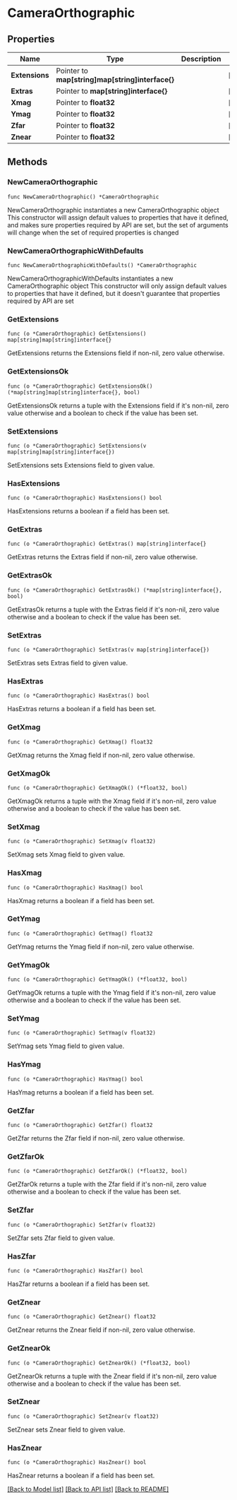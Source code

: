 # CameraOrthographic

## Properties

Name | Type | Description | Notes
------------ | ------------- | ------------- | -------------
**Extensions** | Pointer to **map[string]map[string]interface{}** |  | [optional] 
**Extras** | Pointer to **map[string]interface{}** |  | [optional] 
**Xmag** | Pointer to **float32** |  | [optional] 
**Ymag** | Pointer to **float32** |  | [optional] 
**Zfar** | Pointer to **float32** |  | [optional] 
**Znear** | Pointer to **float32** |  | [optional] 

## Methods

### NewCameraOrthographic

`func NewCameraOrthographic() *CameraOrthographic`

NewCameraOrthographic instantiates a new CameraOrthographic object
This constructor will assign default values to properties that have it defined,
and makes sure properties required by API are set, but the set of arguments
will change when the set of required properties is changed

### NewCameraOrthographicWithDefaults

`func NewCameraOrthographicWithDefaults() *CameraOrthographic`

NewCameraOrthographicWithDefaults instantiates a new CameraOrthographic object
This constructor will only assign default values to properties that have it defined,
but it doesn't guarantee that properties required by API are set

### GetExtensions

`func (o *CameraOrthographic) GetExtensions() map[string]map[string]interface{}`

GetExtensions returns the Extensions field if non-nil, zero value otherwise.

### GetExtensionsOk

`func (o *CameraOrthographic) GetExtensionsOk() (*map[string]map[string]interface{}, bool)`

GetExtensionsOk returns a tuple with the Extensions field if it's non-nil, zero value otherwise
and a boolean to check if the value has been set.

### SetExtensions

`func (o *CameraOrthographic) SetExtensions(v map[string]map[string]interface{})`

SetExtensions sets Extensions field to given value.

### HasExtensions

`func (o *CameraOrthographic) HasExtensions() bool`

HasExtensions returns a boolean if a field has been set.

### GetExtras

`func (o *CameraOrthographic) GetExtras() map[string]interface{}`

GetExtras returns the Extras field if non-nil, zero value otherwise.

### GetExtrasOk

`func (o *CameraOrthographic) GetExtrasOk() (*map[string]interface{}, bool)`

GetExtrasOk returns a tuple with the Extras field if it's non-nil, zero value otherwise
and a boolean to check if the value has been set.

### SetExtras

`func (o *CameraOrthographic) SetExtras(v map[string]interface{})`

SetExtras sets Extras field to given value.

### HasExtras

`func (o *CameraOrthographic) HasExtras() bool`

HasExtras returns a boolean if a field has been set.

### GetXmag

`func (o *CameraOrthographic) GetXmag() float32`

GetXmag returns the Xmag field if non-nil, zero value otherwise.

### GetXmagOk

`func (o *CameraOrthographic) GetXmagOk() (*float32, bool)`

GetXmagOk returns a tuple with the Xmag field if it's non-nil, zero value otherwise
and a boolean to check if the value has been set.

### SetXmag

`func (o *CameraOrthographic) SetXmag(v float32)`

SetXmag sets Xmag field to given value.

### HasXmag

`func (o *CameraOrthographic) HasXmag() bool`

HasXmag returns a boolean if a field has been set.

### GetYmag

`func (o *CameraOrthographic) GetYmag() float32`

GetYmag returns the Ymag field if non-nil, zero value otherwise.

### GetYmagOk

`func (o *CameraOrthographic) GetYmagOk() (*float32, bool)`

GetYmagOk returns a tuple with the Ymag field if it's non-nil, zero value otherwise
and a boolean to check if the value has been set.

### SetYmag

`func (o *CameraOrthographic) SetYmag(v float32)`

SetYmag sets Ymag field to given value.

### HasYmag

`func (o *CameraOrthographic) HasYmag() bool`

HasYmag returns a boolean if a field has been set.

### GetZfar

`func (o *CameraOrthographic) GetZfar() float32`

GetZfar returns the Zfar field if non-nil, zero value otherwise.

### GetZfarOk

`func (o *CameraOrthographic) GetZfarOk() (*float32, bool)`

GetZfarOk returns a tuple with the Zfar field if it's non-nil, zero value otherwise
and a boolean to check if the value has been set.

### SetZfar

`func (o *CameraOrthographic) SetZfar(v float32)`

SetZfar sets Zfar field to given value.

### HasZfar

`func (o *CameraOrthographic) HasZfar() bool`

HasZfar returns a boolean if a field has been set.

### GetZnear

`func (o *CameraOrthographic) GetZnear() float32`

GetZnear returns the Znear field if non-nil, zero value otherwise.

### GetZnearOk

`func (o *CameraOrthographic) GetZnearOk() (*float32, bool)`

GetZnearOk returns a tuple with the Znear field if it's non-nil, zero value otherwise
and a boolean to check if the value has been set.

### SetZnear

`func (o *CameraOrthographic) SetZnear(v float32)`

SetZnear sets Znear field to given value.

### HasZnear

`func (o *CameraOrthographic) HasZnear() bool`

HasZnear returns a boolean if a field has been set.


[[Back to Model list]](../README.md#documentation-for-models) [[Back to API list]](../README.md#documentation-for-api-endpoints) [[Back to README]](../README.md)


